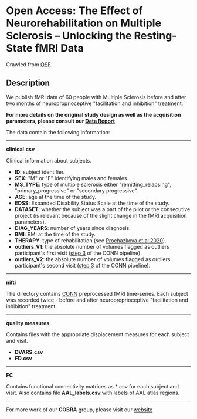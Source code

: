 # Open Access: The Effect of Neurorehabilitation on Multiple Sclerosis – Unlocking the Resting-State fMRI Data

Crawled from [OSF](https://osf.io/p2kj7/)

## Description

We publish fMRI data of 60 people with Multiple Sclerosis before and after two months of neuroproprioceptive "facilitation and inhibition" treatment. 

**For more details on the original study design as well as the acquisition parameters, please consult our [Data Report][1]**

The data contain the following information:

----------
**clinical.csv**
 
 Clinical information about subjects. 
 
 - **ID**: subject identifier. 
 - **SEX**: "M" or "F" identifying males and females.
 - **MS_TYPE**: type of multiple sclerosis either "remitting_relapsing", "primary_progressive" or "secondary progressive".
 - **AGE**: age at the time of the study.
 - **EDSS**: Expanded Disability Status Scale at the time of the study. 
 - **DATASET**: whether the subject was a part of the pilot or the consecutive project (is relevant because of the slight change in the fMRI acquisition parameters).
 - **DIAG_YEARS**: number of years since diagnosis.
 - **BMI**: BMI at the time of the study.
 - **THERAPY**: type of rehabilitation (see [Prochazkova et al 2020][2]).
 - **outliers_V1**: the absolute number of volumes flagged as outliers participant's first visit ([step 3][3] of the CONN pipeline).
 - **outliers_V2**: the absolute number of volumes flagged as outliers participant's second visit ([step 3][3] of the CONN pipeline).
----------
**nifti**

The directory contains [CONN][4] preprocessed fMRI time-series. Each subject was recorded twice - before and after neuroproprioceptive "facilitation and inhibition" treatment. 

----------
**quality measures**

Contains files with the appropriate displacement measures for each subject and visit.
 - **DVARS.csv** 
 - **FD.csv**

----------
**FC**

Contains functional connectivity matrices as **.csv* for each subject and visit.
Also contains file **AAL_labels.csv** with labels of AAL atlas regions.

----------
For more work of our **COBRA** group, please visit our [website][5]


  [1]: https://www.frontiersin.org/articles/10.3389/fnins.2021.662784/full
  [2]: https://journals.lww.com/intjrehabilres/Abstract/2015/03000/Motor_programme_activating_therapy_influences.6.aspx
  [3]: https://web.conn-toolbox.org/home
  [4]: https://web.conn-toolbox.org/fmri-methods/preprocessing-pipeline
  [5]: http://cobra.cs.cas.cz/
